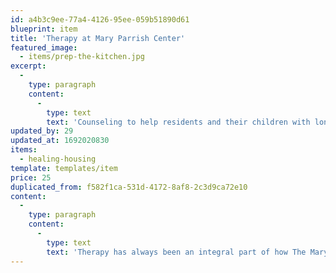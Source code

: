 ```yaml
---
id: a4b3c9ee-77a4-4126-95ee-059b51890d61
blueprint: item
title: 'Therapy at Mary Parrish Center'
featured_image:
  - items/prep-the-kitchen.jpg
excerpt:
  -
    type: paragraph
    content:
      -
        type: text
        text: 'Counseling to help residents and their children with long-term recovery'
updated_by: 29
updated_at: 1692020830
items:
  - healing-housing
template: templates/item
price: 25
duplicated_from: f582f1ca-531d-4172-8af8-2c3d9ca72e10
content:
  -
    type: paragraph
    content:
      -
        type: text
        text: 'Therapy has always been an integral part of how The Mary Parrish Center helps residents and their children heal from the emotional and psychological trauma resulting from interpersonal violence. Our on-site therapist provides individual and group therapy for residents and children participating in programming with The Mary Parrish Center and for survivors in the community through partnerships with other community agencies.'
---
```

